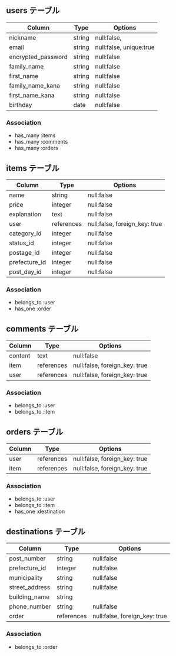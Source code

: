 ## users テーブル

| Column             | Type   | Options                 |
| ------------------ |------- | ----------------------- |
| nickname           | string | null:false,             |
| email              | string | null:false, unique:true |
| encrypted_password | string | null:false              |
| family_name        | string | null:false              |
| first_name         | string | null:false              |
| family_name_kana   | string | null:false              |
| first_name_kana    | string | null:false              |
| birthday           | date   | null:false              |


### Association

- has_many :items
- has_many :comments
- has_many :orders

## items テーブル

| Column         | Type       | Options                       |
| -------------- | ---------- | ----------------------------- |
| name           | string     | null:false                    |
| price          | integer    | null:false                    |
| explanation    | text       | null:false                    | 
| user           | references | null:false, foreign_key: true |
| category_id    | integer    | null:false                    |
| status_id      | integer    | null:false                    |
| postage_id     | integer    | null:false                    |
| prefecture_id  | integer    | null:false                    |
| post_day_id    | integer    | null:false                    |



### Association
- belongs_to :user
- has_one :order

## comments テーブル

| Column     | Type       | Options                       |
| -----------| ---------- | ----------------------------- |
| content    | text       | null:false                    |
| item       | references | null:false, foreign_key: true |
| user       | references | null:false, foreign_key: true |

### Association

- belongs_to :user
- belongs_to :item

## orders テーブル

| Column        | Type       | Options                       |
| ------------- | ---------- | ----------------------------- |
| user          | references | null:false, foreign_key: true |
| item          | references | null:false, foreign_key: true |


### Association
- belongs_to :user
- belongs_to :item
- has_one :destination


## destinations テーブル

| Column        | Type       | Options                       |
| ------------- | ---------- | ----------------------------- |
| post_number   | string     | null:false                    |
| prefecture_id | integer    | null:false                    |
| municipality  | string     | null:false                    |
| street_address| string     | null:false                    |
| building_name | string     |                               |
| phone_number  | string     | null:false                    |
| order         | references | null:false, foreign_key: true |


### Association
- belongs_to :order